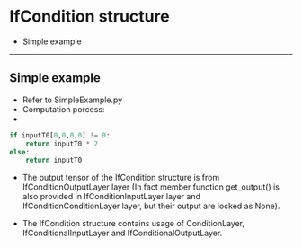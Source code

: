 # IfCondition structure

+ Simple example

---

## Simple example

+ Refer to SimpleExample.py
+ Computation porcess:
+
```python
if inputT0[0,0,0,0] != 0:
    return inputT0 * 2
else:
    return inputT0
```

+ The output tensor of the IfCondition structure is from IfConditionOutputLayer layer (In fact member function get_output() is also provided in IfConditionInputLayer layer and IfConditionConditionLayer layer, but their output are locked as None).

+ The IfCondition structure contains usage of ConditionLayer, IfConditionalInputLayer and IfConditionalOutputLayer.
